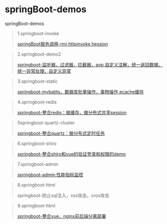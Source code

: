 # springBoot-demos
springBoot-demos

> 1.springboot-invoke
>
> [springBoot服务调用-rmi,httpinvoke,hession](https://blog.csdn.net/yhhyhhyhhyhh/article/details/83692462)

> 2.springboot-demo2
>
> [springboot-监听器，过滤器，拦截器，aop,自定义注解，统一返回数据，统一异常处理，自定义异常](https://blog.csdn.net/yhhyhhyhhyhh/article/details/84001006)

> 3.springboot-static
>
> [springboot-mybatits，数据库批量操作，事物操作,ecache缓存](https://blog.csdn.net/yhhyhhyhhyhh/article/details/84039112)

> 4.springboot-redis
>
> [springboot-整合redis：做缓存，做分布式共享session](https://blog.csdn.net/yhhyhhyhhyhh/article/details/84134640)

> 5springboot-quartz-cluster
>
> [springboot-整合quartz：做分布式定时任务](https://blog.csdn.net/yhhyhhyhhyhh/article/details/84235374)

> 6.springboot-shiro
>
> [springboot-整合shiro和vue的验证登录和权限的demo](https://blog.csdn.net/yhhyhhyhhyhh/article/details/84262689)

> 7.springboot-admin
>
> [springboot-admin:性能指标监控](https://blog.csdn.net/yhhyhhyhhyhh/article/details/84443001)

> 8.springboot-html
>
> springboot-防止sql注入，xss攻击，cros攻击

> 9.springboot-html
>
> [springboot-整合vue，nginx前后端分离部署]()


